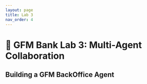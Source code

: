 ```yaml
---
layout: page
title: Lab 3
nav_order: 4
---
```


# 🏦 GFM Bank Lab 3: Multi-Agent Collaboration

## Building a GFM BackOffice Agent